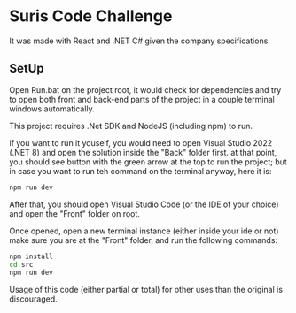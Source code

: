 # Suris Code Challenge

It was made with React and .NET C# given the company specifications.

## SetUp

Open Run.bat on the project root, it would check for dependencies and try to open both front and back-end parts of the project in a couple terminal windows automatically.

This project requires .Net SDK and NodeJS (including npm) to run.

if you want to run it youself, you would need to open Visual Studio 2022 (.NET 8) and open the solution inside the "Back" folder first. at that point, you should see button with the green arrow at the top to run the project;
but in case you want to run teh command on the terminal anyway, here it is:

```bash
npm run dev
```

After that, you should open Visual Studio Code (or the IDE of your choice) and open the "Front" folder on root.

Once opened, open a new terminal instance (either inside your ide or not) make sure you are at the "Front" folder, and run the following commands:

```bash
npm install
cd src
npm run dev
```
Usage of this code (either partial or total) for other uses than the original is discouraged.